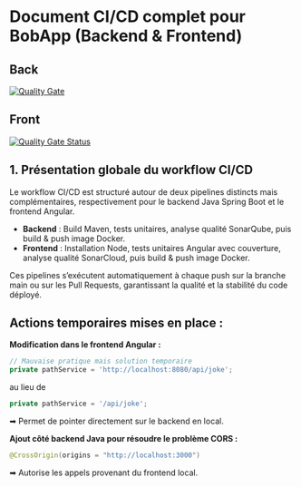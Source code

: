 # Document CI/CD complet pour BobApp (Backend & Frontend)
## Back

[![Quality Gate](https://sonarcloud.io/api/project_badges/measure?project=kenchi-san_back_CICD&metric=alert_status)](https://sonarcloud.io/dashboard?id=kenchi-san_back_CICD)

## Front 
[![Quality Gate Status](https://sonarcloud.io/api/project_badges/measure?project=kenchi-san_front_CICD&metric=alert_status)](https://sonarcloud.io/summary/new_code?id=kenchi-san_front_CICD)

## 1. Présentation globale du workflow CI/CD

Le workflow CI/CD est structuré autour de deux pipelines distincts mais complémentaires, respectivement pour le backend Java Spring Boot et le frontend Angular.

- **Backend** : Build Maven, tests unitaires, analyse qualité SonarQube, puis build & push image Docker.
- **Frontend** : Installation Node, tests unitaires Angular avec couverture, analyse qualité SonarCloud, puis build & push image Docker.

Ces pipelines s’exécutent automatiquement à chaque push sur la branche main ou sur les Pull Requests, garantissant la qualité et la stabilité du code déployé.

## Actions temporaires mises en place :
**Modification dans le frontend Angular :**
```typescript
// Mauvaise pratique mais solution temporaire
private pathService = 'http://localhost:8080/api/joke';
```
au lieu de
```typescript
private pathService = '/api/joke';
```
➡ Permet de pointer directement sur le backend en local.

**Ajout côté backend Java pour résoudre le problème CORS :**
```java
@CrossOrigin(origins = "http://localhost:3000")
```
➡ Autorise les appels provenant du frontend local.



